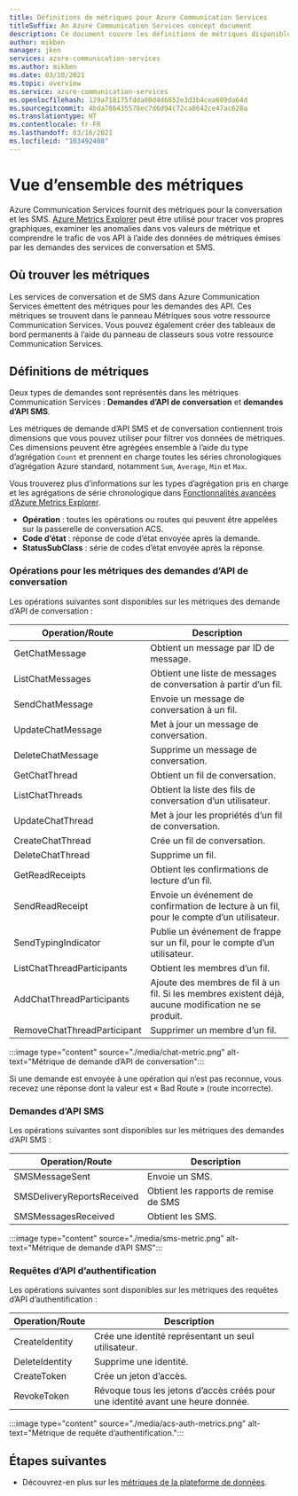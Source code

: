 ```yaml
---
title: Définitions de métriques pour Azure Communication Services
titleSuffix: An Azure Communication Services concept document
description: Ce document couvre les définitions de métriques disponibles dans le portail Azure.
author: mikben
manager: jken
services: azure-communication-services
ms.author: mikben
ms.date: 03/10/2021
ms.topic: overview
ms.service: azure-communication-services
ms.openlocfilehash: 129a718175fdda80d4d6852e3d3b4cea609da64d
ms.sourcegitcommit: 4bda786435578ec7d6d94c72ca8642ce47ac628a
ms.translationtype: HT
ms.contentlocale: fr-FR
ms.lasthandoff: 03/16/2021
ms.locfileid: "103492408"
---
```

# <a name="metrics-overview"></a>Vue d’ensemble des métriques

Azure Communication Services fournit des métriques pour la conversation et les SMS. [Azure Metrics Explorer](../../azure-monitor/essentials/metrics-getting-started.md) peut être utilisé pour tracer vos propres graphiques, examiner les anomalies dans vos valeurs de métrique et comprendre le trafic de vos API à l’aide des données de métriques émises par les demandes des services de conversation et SMS.

## <a name="where-to-find-metrics"></a>Où trouver les métriques

Les services de conversation et de SMS dans Azure Communication Services émettent des métriques pour les demandes des API. Ces métriques se trouvent dans le panneau Métriques sous votre ressource Communication Services. Vous pouvez également créer des tableaux de bord permanents à l’aide du panneau de classeurs sous votre ressource Communication Services.

## <a name="metric-definitions"></a>Définitions de métriques

Deux types de demandes sont représentés dans les métriques Communication Services : **Demandes d’API de conversation** et **demandes d’API SMS**.

Les métriques de demande d’API SMS et de conversation contiennent trois dimensions que vous pouvez utiliser pour filtrer vos données de métriques. Ces dimensions peuvent être agrégées ensemble à l’aide du type d’agrégation `Count` et prennent en charge toutes les séries chronologiques d’agrégation Azure standard, notamment `Sum`, `Average`, `Min` et `Max`.

Vous trouverez plus d’informations sur les types d’agrégation pris en charge et les agrégations de série chronologique dans [Fonctionnalités avancées d’Azure Metrics Explorer](../../azure-monitor/essentials/metrics-charts.md#aggregation).

- **Opération** : toutes les opérations ou routes qui peuvent être appelées sur la passerelle de conversation ACS.
- **Code d’état** : réponse de code d’état envoyée après la demande.
- **StatusSubClass** : série de codes d’état envoyée après la réponse. 


### <a name="chat-api-request-metric-operations"></a>Opérations pour les métriques des demandes d’API de conversation

Les opérations suivantes sont disponibles sur les métriques des demande d’API de conversation :

| Operation/Route    | Description                                                                                    |
| -------------------- | ---------------------------------------------------------------------------------------------- |
| GetChatMessage       | Obtient un message par ID de message. |
| ListChatMessages     | Obtient une liste de messages de conversation à partir d’un fil. |
| SendChatMessage      | Envoie un message de conversation à un fil. |
| UpdateChatMessage    | Met à jour un message de conversation. |
| DeleteChatMessage    | Supprime un message de conversation. |
| GetChatThread        | Obtient un fil de conversation. |
| ListChatThreads      | Obtient la liste des fils de conversation d’un utilisateur. |
| UpdateChatThread     | Met à jour les propriétés d’un fil de conversation. |
| CreateChatThread     | Crée un fil de conversation. |
| DeleteChatThread     | Supprime un fil. |
| GetReadReceipts      | Obtient les confirmations de lecture d’un fil. |
| SendReadReceipt      | Envoie un événement de confirmation de lecture à un fil, pour le compte d’un utilisateur. |
| SendTypingIndicator           | Publie un événement de frappe sur un fil, pour le compte d’un utilisateur. |
| ListChatThreadParticipants    | Obtient les membres d’un fil. |
| AddChatThreadParticipants     | Ajoute des membres de fil à un fil. Si les membres existent déjà, aucune modification ne se produit. |
| RemoveChatThreadParticipant   | Supprimer un membre d’un fil. |

:::image type="content" source="./media/chat-metric.png" alt-text="Métrique de demande d’API de conversation":::

Si une demande est envoyée à une opération qui n’est pas reconnue, vous recevez une réponse dont la valeur est « Bad Route » (route incorrecte).

### <a name="sms-api-requests"></a>Demandes d’API SMS

Les opérations suivantes sont disponibles sur les métriques des demandes d’API SMS :

| Operation/Route    | Description                                                                                    |
| -------------------- | ---------------------------------------------------------------------------------------------- |
| SMSMessageSent       | Envoie un SMS. |
| SMSDeliveryReportsReceived     | Obtient les rapports de remise de SMS |
| SMSMessagesReceived      | Obtient les SMS. |


:::image type="content" source="./media/sms-metric.png" alt-text="Métrique de demande d’API SMS":::

### <a name="authentication-api-requests"></a>Requêtes d’API d’authentification

Les opérations suivantes sont disponibles sur les métriques des requêtes d’API d’authentification :

| Operation/Route    | Description                                                                                    |
| -------------------- | ---------------------------------------------------------------------------------------------- |
| CreateIdentity       | Crée une identité représentant un seul utilisateur. |
| DeleteIdentity       | Supprime une identité. |
| CreateToken          | Crée un jeton d’accès. |
| RevokeToken          | Révoque tous les jetons d’accès créés pour une identité avant une heure donnée. |

:::image type="content" source="./media/acs-auth-metrics.png" alt-text="Métrique de requête d’authentification.":::

## <a name="next-steps"></a>Étapes suivantes

- Découvrez-en plus sur les [métriques de la plateforme de données](../../azure-monitor/essentials/data-platform-metrics.md).
